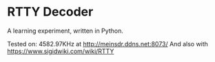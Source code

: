 # RTTY Decoder

A learning experiment, written in Python.

Tested on: 4582.97KHz at http://meinsdr.ddns.net:8073/
And also with https://www.sigidwiki.com/wiki/RTTY